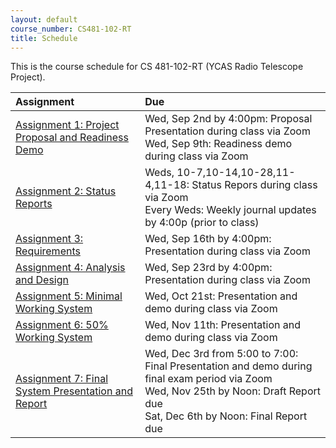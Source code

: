 ```yaml
---
layout: default
course_number: CS481-102-RT
title: Schedule
---
```


This is the course schedule for CS 481-102-RT (YCAS Radio Telescope Project).

**Assignment** | **Due**
:--------------|:---------
[Assignment 1: Project Proposal and Readiness Demo](assign/assign01.html)  | Wed, Sep 2nd by 4:00pm: Proposal Presentation during class via Zoom<br>Wed, Sep 9th: Readiness demo during class via Zoom
[Assignment 2: Status Reports](assign/assign02.html)                       | Weds, 10-7,10-14,10-28,11-4,11-18: Status Repors during class via Zoom<br>Every Weds: Weekly journal updates by 4:00p (prior to class)
[Assignment 3: Requirements](assign/assign03.html)                         | Wed, Sep 16th by 4:00pm: Presentation during class via Zoom
[Assignment 4: Analysis and Design](assign/assign04.html)                  | Wed, Sep 23rd by 4:00pm: Presentation during class via Zoom
[Assignment 5: Minimal Working System](assign/assign05.html)               | Wed, Oct 21st: Presentation and demo during class via Zoom
[Assignment 6: 50% Working System](assign/assign06.html)                   | Wed, Nov 11th: Presentation and demo during class via Zoom
[Assignment 7: Final System Presentation and Report](assign/assign07.html) | Wed, Dec 3rd from 5:00 to 7:00: Final Presentation and demo during final exam period via Zoom<br>Wed, Nov 25th by Noon: Draft Report due<br>Sat, Dec 6th by Noon: Final Report due